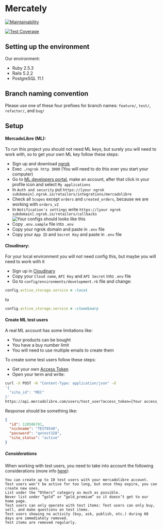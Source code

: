 # Mercately  
[![Maintainability](https://api.codeclimate.com/v1/badges/a99a88d28ad37a79dbf6/maintainability)](https://codeclimate.com/github/codeclimate/codeclimate/maintainability)

[![Test Coverage](https://api.codeclimate.com/v1/badges/a99a88d28ad37a79dbf6/test_coverage)](https://codeclimate.com/github/codeclimate/codeclimate/test_coverage)

## Setting up the environment

Our environment:
* Ruby 2.5.3
* Rails 5.2.2
* PostgreSQL 11.1

## Branch naming convention
Please use one of these four prefixes for branch names: `feature/`, `test/`, `refactor/`, and `bug/`

## Setup

#### MercadoLibre (ML):
To run this project you should not need ML keys, but surely you will need to work with, so to get your own ML key follow these steps:
- Sign up and download [ngrok](https://ngrok.com/download)
- Exec `./ngrok http 3000` (You will need to do this ever you start your computer)
- Go to [ML developers portal](https://developers.mercadolibre.com.ec/), make an account, after that click in your profile icon and select `My applications`
- In `Auth and security` put `https://[your ngrok subdomain].ngrok.io/retailers/integrations/mercadolibre`
- Check all `Scopes` except `orders` and `created_orders`, because we are working with `orders_v2`
- In `Notification's settings` write `https://[your ngrok subdomain].ngrok.io/retailers/callbacks`
![Your configs should looks like this](https://i.imgur.com/gbFD0v9.png)
- Copy `.env.sample` file into `.env`
- Copy your ngrok domain and paste in `.env` file
- Copy your `App ID` and `Secret Key` and paste in `.env` file

#### Cloudinary:
For your local environment you will not need config this, but maybe you will need to work with it
- Sign up in [Cloudinary](https://cloudinary.com)
- Copy your `Cloud name`, `API Key` and `API Secret` into `.env` file
- Go to `config/environments/development.rb` file and change:
```ruby
config.active_storage.service = :local
```
to
```ruby
config.active_storage.service = :cloudinary
```

#### Create ML test users
A real ML account has some limitations like:
- Your products can be bought
- You have a buy number limit
- You will need to use multiple emails to create them

To create some test users follow these steps:
- Get your own [Access Token](https://developers.mercadolibre.com.ec/en_us/authentication-and-authorization#token)
- Open your term and write:
```sh
curl -X POST -H "Content-Type: application/json" -d
'{
  "site_id": "MEC"
}'
https://api.mercadolibre.com/users/test_user?access_token=[Your access_token]
```
Response should be something like:
```json
{
  "id": 120506781,
  "nickname": "TEST0548",
  "password": "qatest328",
  "site_status": "active"
}
```

##### Considerations
When working with test users, you need to take into account the following considerations (more info [here](https://developers.mercadolibre.com.ec/en_us/start-testing)):

    You can create up to 10 test users with your mercadolibre account.
    Test users won’t be active for too long, but once they expire, you can create new ones.
    List under the “Others” category as much as possible.
    Never list under “gold” or “gold_premium” so it doesn’t get to our home page.
    Test users can only operate with test items: Test users can only buy, sell, and make questions on test items.
    Test users showing no activity (buy, ask, publish, etc.) during 60 days are immediately removed.
    Test items are removed regularly.

